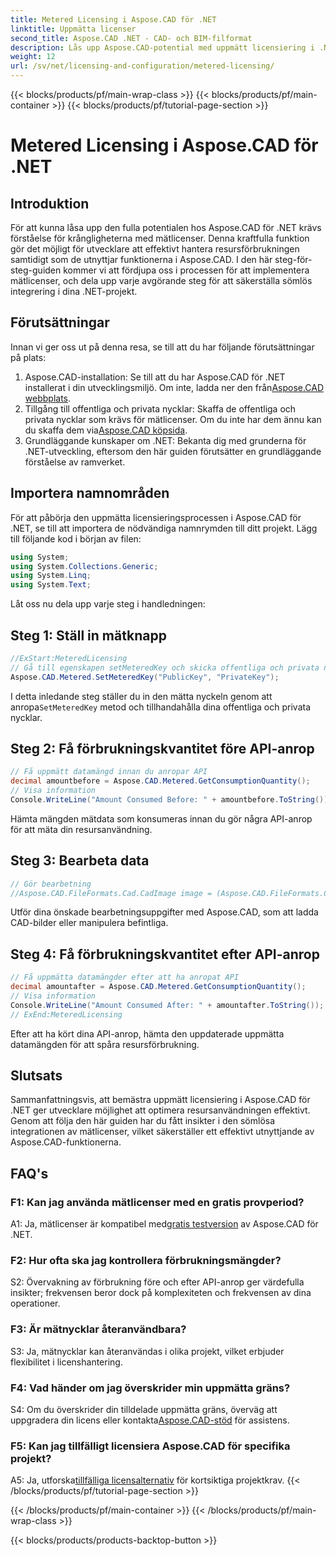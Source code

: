 ```yaml
---
title: Metered Licensing i Aspose.CAD för .NET
linktitle: Uppmätta licenser
second_title: Aspose.CAD .NET - CAD- och BIM-filformat
description: Lås upp Aspose.CAD-potential med uppmätt licensiering i .NET. Optimera resursanvändningen sömlöst. Utforska vår steg-för-steg-guide.
weight: 12
url: /sv/net/licensing-and-configuration/metered-licensing/
---
```


{{< blocks/products/pf/main-wrap-class >}}
{{< blocks/products/pf/main-container >}}
{{< blocks/products/pf/tutorial-page-section >}}

# Metered Licensing i Aspose.CAD för .NET

## Introduktion

För att kunna låsa upp den fulla potentialen hos Aspose.CAD för .NET krävs förståelse för krångligheterna med mätlicenser. Denna kraftfulla funktion gör det möjligt för utvecklare att effektivt hantera resursförbrukningen samtidigt som de utnyttjar funktionerna i Aspose.CAD. I den här steg-för-steg-guiden kommer vi att fördjupa oss i processen för att implementera mätlicenser, och dela upp varje avgörande steg för att säkerställa sömlös integrering i dina .NET-projekt.

## Förutsättningar

Innan vi ger oss ut på denna resa, se till att du har följande förutsättningar på plats:
1.  Aspose.CAD-installation: Se till att du har Aspose.CAD för .NET installerat i din utvecklingsmiljö. Om inte, ladda ner den från[Aspose.CAD webbplats](https://releases.aspose.com/cad/net/).
2.  Tillgång till offentliga och privata nycklar: Skaffa de offentliga och privata nycklar som krävs för mätlicenser. Om du inte har dem ännu kan du skaffa dem via[Aspose.CAD köpsida](https://purchase.aspose.com/buy).
3. Grundläggande kunskaper om .NET: Bekanta dig med grunderna för .NET-utveckling, eftersom den här guiden förutsätter en grundläggande förståelse av ramverket.

## Importera namnområden

För att påbörja den uppmätta licensieringsprocessen i Aspose.CAD för .NET, se till att importera de nödvändiga namnrymden till ditt projekt. Lägg till följande kod i början av filen:
```csharp
using System;
using System.Collections.Generic;
using System.Linq;
using System.Text;
```

Låt oss nu dela upp varje steg i handledningen:

## Steg 1: Ställ in mätknapp

```csharp
//ExStart:MeteredLicensing
// Gå till egenskapen setMeteredKey och skicka offentliga och privata nycklar som parametrar
Aspose.CAD.Metered.SetMeteredKey("PublicKey", "PrivateKey");
```

 I detta inledande steg ställer du in den mätta nyckeln genom att anropa`SetMeteredKey` metod och tillhandahålla dina offentliga och privata nycklar.

## Steg 2: Få förbrukningskvantitet före API-anrop

```csharp
// Få uppmätt datamängd innan du anropar API
decimal amountbefore = Aspose.CAD.Metered.GetConsumptionQuantity();
// Visa information
Console.WriteLine("Amount Consumed Before: " + amountbefore.ToString());
```

Hämta mängden mätdata som konsumeras innan du gör några API-anrop för att mäta din resursanvändning.

## Steg 3: Bearbeta data

```csharp
// Gör bearbetning
//Aspose.CAD.FileFormats.Cad.CadImage image = (Aspose.CAD.FileFormats.Cad.CadImage)Aspose.CAD.Image.load("BlockRefDgn.dwg");
```

Utför dina önskade bearbetningsuppgifter med Aspose.CAD, som att ladda CAD-bilder eller manipulera befintliga.

## Steg 4: Få förbrukningskvantitet efter API-anrop

```csharp
// Få uppmätta datamängder efter att ha anropat API
decimal amountafter = Aspose.CAD.Metered.GetConsumptionQuantity();
// Visa information
Console.WriteLine("Amount Consumed After: " + amountafter.ToString());
// ExEnd:MeteredLicensing
```

Efter att ha kört dina API-anrop, hämta den uppdaterade uppmätta datamängden för att spåra resursförbrukning.

## Slutsats

Sammanfattningsvis, att bemästra uppmätt licensiering i Aspose.CAD för .NET ger utvecklare möjlighet att optimera resursanvändningen effektivt. Genom att följa den här guiden har du fått insikter i den sömlösa integrationen av mätlicenser, vilket säkerställer ett effektivt utnyttjande av Aspose.CAD-funktionerna.

## FAQ's

### F1: Kan jag använda mätlicenser med en gratis provperiod?

 A1: Ja, mätlicenser är kompatibel med[gratis testversion](https://releases.aspose.com/) av Aspose.CAD för .NET.

### F2: Hur ofta ska jag kontrollera förbrukningsmängder?

S2: Övervakning av förbrukning före och efter API-anrop ger värdefulla insikter; frekvensen beror dock på komplexiteten och frekvensen av dina operationer.

### F3: Är mätnycklar återanvändbara?

S3: Ja, mätnycklar kan återanvändas i olika projekt, vilket erbjuder flexibilitet i licenshantering.

### F4: Vad händer om jag överskrider min uppmätta gräns?

 S4: Om du överskrider din tilldelade uppmätta gräns, överväg att uppgradera din licens eller kontakta[Aspose.CAD-stöd](https://forum.aspose.com/c/cad/19) för assistens.

### F5: Kan jag tillfälligt licensiera Aspose.CAD för specifika projekt?

 A5: Ja, utforska[tillfälliga licensalternativ](https://purchase.aspose.com/temporary-license/) för kortsiktiga projektkrav.
{{< /blocks/products/pf/tutorial-page-section >}}

{{< /blocks/products/pf/main-container >}}
{{< /blocks/products/pf/main-wrap-class >}}

{{< blocks/products/products-backtop-button >}}
